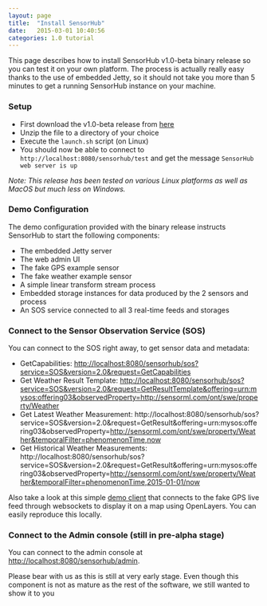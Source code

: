 ```yaml
---
layout: page
title:  "Install SensorHub"
date:   2015-03-01 10:40:56
categories: 1.0 tutorial
---
```


This page describes how to install SensorHub v1.0-beta binary release so you can test it on your own platform. The process is actually really easy thanks to the use of embedded Jetty, so it should not take you more than 5 minutes to get a running SensorHub instance on your machine.

### Setup

  * First download the v1.0-beta release from [here](https://github.com/sensiasoft/sensorhub/releases)
  * Unzip the file to a directory of your choice
  * Execute the `launch.sh` script (on Linux)
  * You should now be able to connect to `http://localhost:8080/sensorhub/test` and get the message `SensorHub web server is up`
  
*Note: This release has been tested on various Linux platforms as well as MacOS but much less on Windows.*


### Demo Configuration

The demo configuration provided with the binary release instructs SensorHub to start the following components:

  * The embedded Jetty server
  * The web admin UI
  * The fake GPS example sensor
  * The fake weather example sensor
  * A simple linear transform stream process
  * Embedded storage instances for data produced by the 2 sensors and process
  * An SOS service connected to all 3 real-time feeds and storages


### Connect to the Sensor Observation Service (SOS)

You can connect to the SOS right away, to get sensor data and metadata:

  * GetCapabilities:
    <http://localhost:8080/sensorhub/sos?service=SOS&version=2.0&request=GetCapabilities>
  * Get Weather Result Template: <http://localhost:8080/sensorhub/sos?service=SOS&version=2.0&request=GetResultTemplate&offering=urn:mysos:offering03&observedProperty=http://sensorml.com/ont/swe/property/Weather>
  * Get Latest Weather Measurement: http://localhost:8080/sensorhub/sos?service=SOS&version=2.0&request=GetResult&offering=urn:mysos:offering03&observedProperty=http://sensorml.com/ont/swe/property/Weather&temporalFilter=phenomenonTime,now
  * Get Historical Weather Measurements: http://localhost:8080/sensorhub/sos?service=SOS&version=2.0&request=GetResult&offering=urn:mysos:offering03&observedProperty=http://sensorml.com/ont/swe/property/Weather&temporalFilter=phenomenonTime,2015-01-01/now
  
Also take a look at this simple [demo client](http://sensiasoft.net:8181/osm_client_websockets.html) that connects to the fake GPS live feed through websockets to display it on a map using OpenLayers. You can easily reproduce this locally.


### Connect to the Admin console (still in pre-alpha stage)

You can connect to the admin console at [http://localhost:8080/sensorhub/admin](http://localhost:8080/sensorhub/admin).

Please bear with us as this is still at very early stage. Even though this component is not as mature as the rest of the software, we still wanted to show it to you
